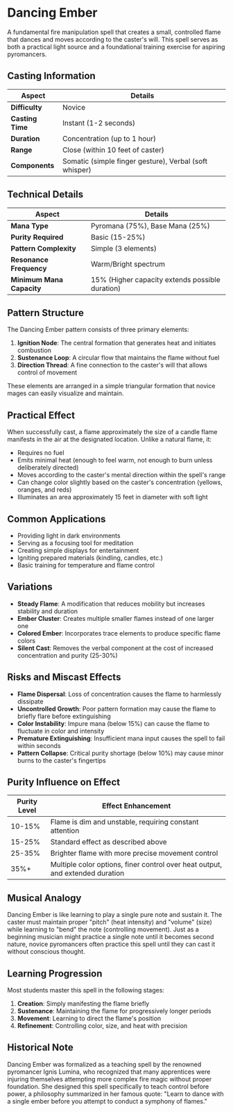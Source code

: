 # **Dancing Ember**

A fundamental fire manipulation spell that creates a small, controlled flame that dances and moves according to the caster's will. This spell serves as both a practical light source and a foundational training exercise for aspiring pyromancers.

## Casting Information

| Aspect | Details |
|--------|---------|
| **Difficulty** | Novice |
| **Casting Time** | Instant (1-2 seconds) |
| **Duration** | Concentration (up to 1 hour) |
| **Range** | Close (within 10 feet of caster) |
| **Components** | Somatic (simple finger gesture), Verbal (soft whisper) |

## Technical Details

| Aspect | Details |
|--------|---------|
| **Mana Type** | Pyromana (75%), Base Mana (25%) |
| **Purity Required** | Basic (15-25%) |
| **Pattern Complexity** | Simple (3 elements) |
| **Resonance Frequency** | Warm/Bright spectrum |
| **Minimum Mana Capacity** | 15% (Higher capacity extends possible duration) |

## Pattern Structure

The Dancing Ember pattern consists of three primary elements:
1. **Ignition Node**: The central formation that generates heat and initiates combustion
2. **Sustenance Loop**: A circular flow that maintains the flame without fuel
3. **Direction Thread**: A fine connection to the caster's will that allows control of movement

These elements are arranged in a simple triangular formation that novice mages can easily visualize and maintain.

## Practical Effect

When successfully cast, a flame approximately the size of a candle flame manifests in the air at the designated location. Unlike a natural flame, it:
- Requires no fuel
- Emits minimal heat (enough to feel warm, not enough to burn unless deliberately directed)
- Moves according to the caster's mental direction within the spell's range
- Can change color slightly based on the caster's concentration (yellows, oranges, and reds)
- Illuminates an area approximately 15 feet in diameter with soft light

## Common Applications

- Providing light in dark environments
- Serving as a focusing tool for meditation
- Creating simple displays for entertainment
- Igniting prepared materials (kindling, candles, etc.)
- Basic training for temperature and flame control

## Variations

- **Steady Flame**: A modification that reduces mobility but increases stability and duration
- **Ember Cluster**: Creates multiple smaller flames instead of one larger one
- **Colored Ember**: Incorporates trace elements to produce specific flame colors
- **Silent Cast**: Removes the verbal component at the cost of increased concentration and purity (25-30%)

## Risks and Miscast Effects

- **Flame Dispersal**: Loss of concentration causes the flame to harmlessly dissipate
- **Uncontrolled Growth**: Poor pattern formation may cause the flame to briefly flare before extinguishing
- **Color Instability**: Impure mana (below 15%) can cause the flame to fluctuate in color and intensity
- **Premature Extinguishing**: Insufficient mana input causes the spell to fail within seconds
- **Pattern Collapse**: Critical purity shortage (below 10%) may cause minor burns to the caster's fingertips

## Purity Influence on Effect

| Purity Level | Effect Enhancement |
|--------------|---------------------|
| 10-15% | Flame is dim and unstable, requiring constant attention |
| 15-25% | Standard effect as described above |
| 25-35% | Brighter flame with more precise movement control |
| 35%+ | Multiple color options, finer control over heat output, and extended duration |

## Musical Analogy

Dancing Ember is like learning to play a single pure note and sustain it. The caster must maintain proper "pitch" (heat intensity) and "volume" (size) while learning to "bend" the note (controlling movement). Just as a beginning musician might practice a single note until it becomes second nature, novice pyromancers often practice this spell until they can cast it without conscious thought.

## Learning Progression

Most students master this spell in the following stages:
1. **Creation**: Simply manifesting the flame briefly
2. **Sustenance**: Maintaining the flame for progressively longer periods
3. **Movement**: Learning to direct the flame's position
4. **Refinement**: Controlling color, size, and heat with precision

## Historical Note

Dancing Ember was formalized as a teaching spell by the renowned pyromancer Ignis Lumina, who recognized that many apprentices were injuring themselves attempting more complex fire magic without proper foundation. She designed this spell specifically to teach control before power, a philosophy summarized in her famous quote: "Learn to dance with a single ember before you attempt to conduct a symphony of flames." 